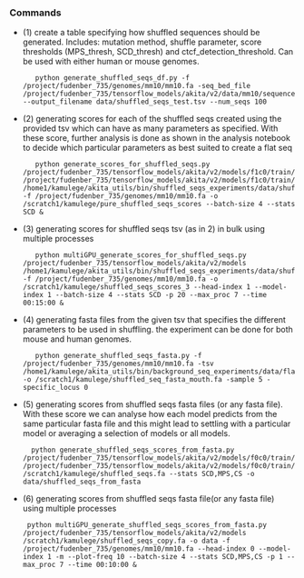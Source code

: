 ### Commands

   - (1) create a table specifying how shuffled sequences should be generated. Includes: mutation method, shuffle parameter, score thresholds (MPS_thresh, SCD_thresh) and ctcf_detection_threshold. Can be used with either human or mouse genomes.
   
            python generate_shuffled_seqs_df.py -f /project/fudenber_735/genomes/mm10/mm10.fa -seq_bed_file /project/fudenber_735/tensorflow_models/akita/v2/data/mm10/sequences.bed --output_filename data/shuffled_seqs_test.tsv --num_seqs 100
                
   - (2) generating scores for each of the shuffled seqs created using the provided tsv which can have as many parameters as specified. With these score, further analysis is done as shown in the analysis notebook to decide which particular parameters as best suited to create a flat seq
   
            python generate_scores_for_shuffled_seqs.py /project/fudenber_735/tensorflow_models/akita/v2/models/f1c0/train/params.json /project/fudenber_735/tensorflow_models/akita/v2/models/f1c0/train/model1_best.h5 /home1/kamulege/akita_utils/bin/shuffled_seqs_experiments/data/shuffled_seqs_test.tsv -f /project/fudenber_735/genomes/mm10/mm10.fa -o /scratch1/kamulege/pure_shuffled_seqs_scores --batch-size 4 --stats SCD &
        
   - (3) generating scores for shuffled seqs tsv (as in 2) in bulk using multiple processes

            python multiGPU_generate_scores_for_shuffled_seqs.py /project/fudenber_735/tensorflow_models/akita/v2/models /home1/kamulege/akita_utils/bin/shuffled_seqs_experiments/data/shuffled_seqs_test.tsv -f /project/fudenber_735/genomes/mm10/mm10.fa -o /scratch1/kamulege/shuffled_seqs_scores_3 --head-index 1 --model-index 1 --batch-size 4 --stats SCD -p 20 --max_proc 7 --time 00:15:00 &    
        
<!-- -------------------------------------------------------------------------------------------- -->

   - (4) generating fasta files from the given tsv that specifies the different parameters to be used in shuffling. the experiment can be done for both mouse and human genomes. 
        
            python generate_shuffled_seqs_fasta.py -f /project/fudenber_735/genomes/mm10/mm10.fa -tsv /home1/kamulege/akita_utils/bin/background_seq_experiments/data/flat_seqs_mouse.tsv -o /scratch1/kamulege/shuffled_seq_fasta_mouth.fa -sample 5 -specific_locus 0

   - (5) generating scores from shuffled seqs fasta files (or any fasta file). With these score we can analyse how each model predicts from the same particular fasta file and this might lead to settling with a particular model or averaging a selection of models or all models. 
   
           python generate_shuffled_seqs_scores_from_fasta.py /project/fudenber_735/tensorflow_models/akita/v2/models/f0c0/train/params.json /project/fudenber_735/tensorflow_models/akita/v2/models/f0c0/train/model1_best.h5 /scratch1/kamulege/shuffled_seqs.fa --stats SCD,MPS,CS -o data/shuffled_seqs_from_fasta
       
   - (6) generating scores from shuffled seqs fasta file(or any fasta file) using multiple processes
         
          python multiGPU_generate_shuffled_seqs_scores_from_fasta.py /project/fudenber_735/tensorflow_models/akita/v2/models /scratch1/kamulege/shuffled_seqs_copy.fa -o data -f /project/fudenber_735/genomes/mm10/mm10.fa --head-index 0 --model-index 1 -m --plot-freq 10 --batch-size 4 --stats SCD,MPS,CS -p 1 --max_proc 7 --time 00:10:00 & 
<!-- -------------------------------------------------------------------------------------------- -->